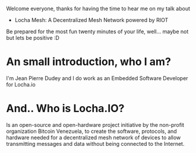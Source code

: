 Welcome everyone, thanks for having the time to hear
me on my talk about

- Locha Mesh: A Decentralized Mesh Network powered by RIOT

Be prepared for the most fun twenty minutes of your life,
well... maybe not but lets be positive :D

# An small introduction, who I am?

I'm Jean Pierre Dudey and I do work as an Embedded Software Developer for Locha.io

# And.. Who is Locha.IO?

Is an open-source and open-hardware project
initiative by the non-profit organization
Bitcoin Venezuela, to create the
software, protocols, and hardware needed for
a decentralized mesh network of devices
to allow transmitting messages and data without
being connected to the Internet.